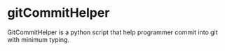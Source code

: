 # gitCommitHelper
GitCommitHelper is a python script that help programmer commit into git with minimum typing.
